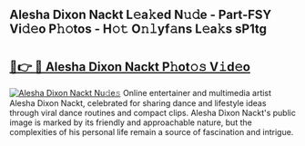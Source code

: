 ## Alesha Dixon Nackt L𝚎a𝚔ed N𝚞𝚍e - Part-FSY Vi𝚍𝚎o P𝚑𝚘tos - H𝚘𝚝 O𝚗𝚕yf𝚊ns L𝚎a𝚔s sP1tg

# <h2><a href="http://kfc0y7.oniu.top/?m=Alesha+Dixon+Nackt">🔗👉 🔴 Alesha Dixon Nackt P𝚑ot𝚘𝚜 V𝚒d𝚎o</a></h2>

[![Alesha Dixon Nackt Nu𝚍e𝚜](https://i.imgur.com/0qMVB7G.gif)](http://kfc0y7.oniu.top/?m=Alesha+Dixon+Nackt)
Online entertainer and multimedia artist Alesha Dixon Nackt, celebrated for sharing dance and lifestyle ideas through viral dance routines and compact clips. Alesha Dixon Nackt's public image is marked by its friendly and approachable nature, but the complexities of his personal life remain a source of fascination and intrigue.  
